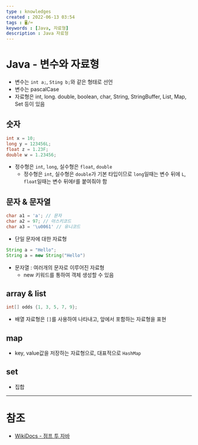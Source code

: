 ```yaml
---
type : knowledges
created : 2022-06-13 03:54
tags : 🖥️/⌨️ 
keywords : [Java, 자료형]
description : Java 자료형 
---
```


# Java - 변수와 자료형
- 변수는 `int a;`, `Sting b;`와 같은 형태로 선언
- 변수는 pascalCase
- 자료형은 int, long. double, boolean, char, String, StringBuffer, List, Map, Set 등이 있음

## 숫자

```java
int x = 10;
long y = 123456L;
float z = 1.23F;
double w = 1.23456;
```

- 정수형은 `int`, `long`, 실수형은 `float`, `double`
	- 정수형은 `int`, 실수형은 `double`가 기본 타입이므로 `long`일때는 변수 뒤에 `L`, `float`일때는 변수 뒤에`F`를 붙여줘야 함

## 문자 & 문자열
```java
char a1 = 'a'; // 문자
char a2 = 97; // 아스키코드
char a3 = '\u0061' // 유니코드
```

- 단일 문자에 대한 자료형

```java
String a = "Hello";
String a = new String("Hello")
```

- 문자열 : 여러개의 문자로 이루어진 자료형
	- new 키워드를 통하여 객체 생성할 수 있음

## array & list

```java
int[] odds {1, 3, 5, 7, 9};
```

- 배열 자료형은 `[]`를 사용하여 나타내고, 앞에서 포함하는 자료형을 표현

## map
- key, value값을 저장하는 자료형으로, 대표적으로 `HashMap`

## set
-  집합

---

# 참조
- [WikiDocs - 점프 투 자바](https://wikidocs.net/book/31)
